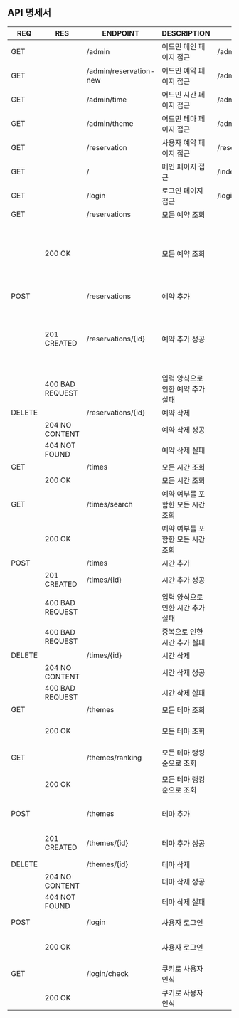 ## API 명세서

| REQ    | RES             | ENDPOINT               | DESCRIPTION         | FILEPATH                | BODY                                                                        |
|--------|-----------------|------------------------|---------------------|-------------------------|-----------------------------------------------------------------------------|
| GET    |                 | /admin                 | 어드민 메인 페이지 접근       | /admin/index.html       |                                                                             |
| GET    |                 | /admin/reservation-new | 어드민 예약 페이지 접근       | /admin/reservation.html |                                                                             |
| GET    |                 | /admin/time            | 어드민 시간 페이지 접근       | /admin/time.html        |                                                                             |
| GET    |                 | /admin/theme           | 어드민 테마 페이지 접근       | /admin/theme.html       |                                                                             |
| GET    |                 | /reservation           | 사용자 예약 페이지 접근       | /reservation.html       |                                                                             |
| GET    |                 | /                      | 메인 페이지 접근           | /index.html             |                                                                             |
| GET    |                 | /login                 | 로그인 페이지 접근          | /login.html             |                                                                             |
| GET    |                 | /reservations          | 모든 예약 조회            |                         |                                                                             |
|        | 200 OK          |                        | 모든 예약 조회            |                         | {id, name, date, time{id, startAt}, theme{id, name, description, thumbnail} |
| POST   |                 | /reservations          | 예약 추가               |                         | name, date, timeId, themeId                                                 |
|        | 201 CREATED     | /reservations/{id}     | 예약 추가 성공            |                         | id, name, date, time{id, startAt}, theme{id, name, description, thumbnail}  |
|        | 400 BAD REQUEST |                        | 입력 양식으로 인한 예약 추가 실패 |                         | error message                                                               |
| DELETE |                 | /reservations/{id}     | 예약 삭제               |                         |                                                                             |
|        | 204 NO CONTENT  |                        | 예약 삭제 성공            |                         |                                                                             |
|        | 404 NOT FOUND   |                        | 예약 삭제 실패            |                         | error message                                                               |
| GET    |                 | /times                 | 모든 시간 조회            |                         |                                                                             |
|        | 200 OK          |                        | 모든 시간 조회            |                         | {id, startAt}                                                               |
| GET    |                 | /times/search          | 예약 여부를 포함한 모든 시간 조회 |                         |                                                                             |
|        | 200 OK          |                        | 예약 여부를 포함한 모든 시간 조회 |                         | {id ,startAt, booked}                                                       |
| POST   |                 | /times                 | 시간 추가               |                         | startAt                                                                     |
|        | 201 CREATED     | /times/{id}            | 시간 추가 성공            |                         | id, startAt                                                                 |
|        | 400 BAD REQUEST |                        | 입력 양식으로 인한 시간 추가 실패 |                         | error message                                                               |
|        | 400 BAD REQUEST |                        | 중복으로 인한 시간 추가 실패    |                         | error message                                                               |
| DELETE |                 | /times/{id}            | 시간 삭제               |                         |                                                                             |
|        | 204 NO CONTENT  |                        | 시간 삭제 성공            |                         |                                                                             |
|        | 400 BAD REQUEST |                        | 시간 삭제 실패            |                         | error message                                                               |
| GET    |                 | /themes                | 모든 테마 조회            |                         |                                                                             |
|        | 200 OK          |                        | 모든 테마 조회            |                         | {id, name, description, thumbnail}                                          |
| GET    |                 | /themes/ranking        | 모든 테마 랭킹순으로 조회      |                         |                                                                             |
|        | 200 OK          |                        | 모든 테마 랭킹순으로 조회      |                         | {id, name, description, thumbnail}                                          |
| POST   |                 | /themes                | 테마 추가               |                         | name, description, thumbnail                                                |
|        | 201 CREATED     | /themes/{id}           | 테마 추가 성공            |                         | id, name, description, thumbnail                                            |
| DELETE |                 | /themes/{id}           | 테마 삭제               |                         |                                                                             |
|        | 204 NO CONTENT  |                        | 테마 삭제 성공            |                         |                                                                             |
|        | 404 NOT FOUND   |                        | 테마 삭제 실패            |                         | error message                                                               |
| POST   |                 | /login                 | 사용자 로그인             |                         | email, password                                                             |
|        | 200 OK          |                        | 사용자 로그인             |                         | Header(Set-Cookie, Keep-Alive)                                              |
| GET    |                 | /login/check           | 쿠키로 사용자 인식          |                         | Header(cookie)                                                              |
|        | 200 OK          |                        | 쿠키로 사용자 인식          |                         | name                                                                        |
